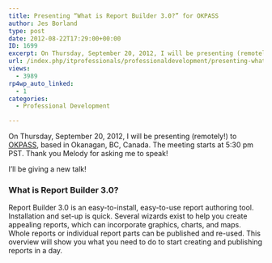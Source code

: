 ```yaml
---
title: Presenting “What is Report Builder 3.0?” for OKPASS
author: Jes Borland
type: post
date: 2012-08-22T17:29:00+00:00
ID: 1699
excerpt: On Thursday, September 20, 2012, I will be presenting (remotely!) to OKPASS, based in Okanagan, BC, Canada.
url: /index.php/itprofessionals/professionaldevelopment/presenting-what-is-report-builder/
views:
  - 3989
rp4wp_auto_linked:
  - 1
categories:
  - Professional Development

---
```

On Thursday, September 20, 2012, I will be presenting (remotely!) to [OKPASS][1], based in Okanagan, BC, Canada. The meeting starts at 5:30 pm PST. Thank you Melody for asking me to speak!

I’ll be giving a new talk!

### What is Report Builder 3.0?

Report Builder 3.0 is an easy-to-install, easy-to-use report authoring tool. Installation and set-up is quick. Several wizards exist to help you create appealing reports, which can incorporate graphics, charts, and maps. Whole reports or individual report parts can be published and re-used. This overview will show you what you need to do to start creating and publishing reports in a day.

 [1]: http://okanagan.sqlpass.org/Home.aspx